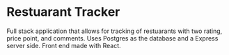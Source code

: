 # Restuarant Tracker
Full stack application that allows for tracking of restuarants with two rating, price point, and comments. 
Uses Postgres as the database and a Express server side. 
Front end made with React. 
